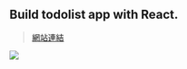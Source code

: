 ## Build todolist app with React.

> [網站連結](https://ruofanwei.github.io/react-todolist/)

![](https://i.imgur.com/eHauRdx.gif)
